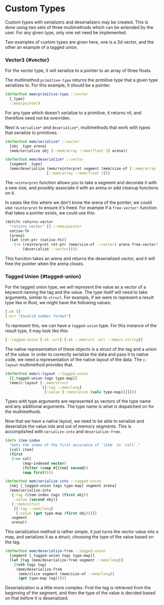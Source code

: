 # Custom Types
Custom types with serializers and deserializers may be created. This is done
using two sets of three multimethods which can be extended by the user. For any
given type, only one set need be implemented.

Two examples of custom types are given here, one is a 3d vector, and the other
an example of a tagged union.

### Vector3 {#vector}
For the vector type, it will serialize to a pointer to an array of three floats.

The multimethod `primitive-type` returns the primitive type that a given type
serializes to. For this example, it should be a pointer.

```clojure
(defmethod mem/primitive-type ::vector
  [_type]
  ::mem/pointer)
```

For any type which doesn't serialize to a primitive, it returns nil, and
therefore need not be overriden.

Next is `serialize*` and `deserialize*`, multimethods that work with types that
serialize to primitives.

```clojure
(defmethod mem/serialize* ::vector
  [obj _type arena]
  (mem/serialize obj [::mem/array ::mem/float 3] arena))

(defmethod mem/deserialize* ::vector
  [segment _type]
  (mem/deserialize (mem/reinterpret segment (mem/size-of [::mem/array ::mem/float 3]))
                   [::mem/array ::mem/float 3]))
```

The `reinterpret` function allows you to take a segment and decorate it with a
new size, and possibly associate it with an arena or add cleanup functions on
it.

In cases like this where we don't know the arena of the pointer, we could use
`reinterpret` to ensure it's freed. For example if a `free-vector!` function
that takes a pointer exists, we could use this:

```clojure
(defcfn returns-vector
  "returns_vector" [] ::mem/pointer
  native-fn
  [arena]
  (let [ret-ptr (native-fn)]
    (-> (reinterpret ret-ptr (mem/size-of ::vector) arena free-vector!)
        (deserialize ::vector))))
```

This function takes an arena and returns the deserialized vector, and it will
free the pointer when the arena closes.

### Tagged Union {#tagged-union}
For the tagged union type, we will represent the value as a vector of a keyword
naming the tag and the value. The type itself will need to take arguments,
similar to `struct`. For example, if we were to represent a result type like in
Rust, we might have the following values:

```clojure
[:ok 5]
[:err "Invalid number format"]
```

To represent this, we can have a `tagged-union` type. For this instance of the
result type, it may look like this:

```clojure
[::tagged-union [:ok :err] {:ok ::mem/int :err ::mem/c-string}]
```

The native representation of these objects is a struct of the tag and a union of
the value. In order to correctly serialize the data and pass it to native code,
we need a representation of the native layout of the data. The `c-layout`
multimethod provides that.

```clojure
(defmethod mem/c-layout ::tagged-union
  [[_tagged-union tags type-map]]
  (mem/c-layout [::mem/struct
                 [[:tag ::mem/long]
                  [:value [::mem/union (vals type-map)]]]]))
```

Types with type arguments are represented as vectors of the type name and any
additional arguments. The type name is what is dispatched on for the
multimethods.

Now that we have a native layout, we need to be able to serialize and
deserialize the value into and out of memory segments. This is accomplished with
`serialize-into` and `deserialize-from`.

```clojure
(defn item-index
  "Gets the index of the first occurance of `item` in `coll`."
  [coll item]
  (first
   (->> coll
        (map-indexed vector)
        (filter (comp #{item} second))
        (map first))))

(defmethod mem/serialize-into ::tagged-union
  [obj [_tagged-union tags type-map] segment arena]
  (mem/serialize-into
   {:tag (item-index tags (first obj))
    :value (second obj)}
   [::mem/struct
    [[:tag ::mem/long]
     [:value (get type-map (first obj))]]]
   segment
   arena))
```

This serialization method is rather simple, it just turns the vector value into
a map, and serializes it as a struct, choosing the type of the value based on
the tag.

```clojure
(defmethod mem/deserialize-from ::tagged-union
  [segment [_tagged-union tags type-map]]
  (let [tag (mem/deserialize-from segment ::mem/long)]
    [(nth tags tag)
     (mem/deserialize-from
      (mem/slice segment (mem/size-of ::mem/long))
      (get type-map tag))]))
```

Deserialization is a little more complex. First the tag is retrieved from the
beginning of the segment, and then the type of the value is decided based on
that before it is deserialized.
